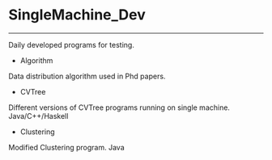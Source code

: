 # SingleMachine_Dev

***

Daily developed programs for testing.

+ Algorithm

Data distribution algorithm used in Phd papers.

+ CVTree

Different versions of CVTree programs running on single machine. Java/C++/Haskell

+ Clustering 

Modified Clustering program. Java